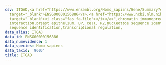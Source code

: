 ```yaml
---
csv: ITGAD,<a href="https://www.ensembl.org/Homo_sapiens/Gene/Summary?db=core;g=ENSG00000156886"
  target="_blank">ENSG00000156886</a>,<a href="https://www.ncbi.nlm.nih.gov/pubmed/22863008"
  target="_blank"><i class="fas fa-file"></i></a>",chromatin immunoprecipitation assay,direct
  interaction,breast epithelium, BPE cell, R2,nucleotide sequence identification,nucleotide
  sequence identification,transcriptional regulation,
data_alias: ITGAD
data_id: ENSG00000156886
data_numevidence: 1
data_species: Homo sapiens
data_taxid: '9606'
title: ITGAD
---
```

